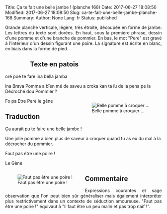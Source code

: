 Title: Ça te fait une belle jambe ! (planche 168)
Date: 2017-06-27 18:08:50
Modified: 2017-06-27 18:08:50
Slug: ca-te-fait-une-belle-jambe-planche-168
Summary: 
Author: None
Lang: fr
Status: published

<p style="text-align:justify;">Grande planche verticale, légère, très étroite, découpée en forme de jambe. Les lettres du texte sont dorées. En haut, sous la première phrase, dessin d'une pomme et d'une branche de pommier. En bas, le mot "Perè" est gravé à l'intérieur d'un dessin figurant une poire. La signature est écrite en blanc, en biais dans la forme de pied.</p>

<figure class="image-block" style="float: left;">
  <img alt="" src="{static}/images/planche_168.png">
  <figcaption style="max-width: 131px"></figcaption>
</figure>

## Texte en patois
oré poé te fare ina bella jamba

ina Brava Pomma a bïen mé de saveu a croka kan ta ïu de la pena pe la Décroché dou Pommier ?

<figure class="image-block" style="float: right;">
  <img alt="Belle pomme à croquer ..." src="{static}/images/planche_168_dessin_haut-2.png">
  <figcaption style="max-width: 285px">Belle pomme à croquer ...</figcaption>
</figure>

Fo pa Etre Perè   			 le  gène

## Traduction
Ça aurait pu te faire une belle jambe !

Une jolie pomme a bien plus de saveur à croquer quand tu as eu du mal à la décrocher du pommier.

Faut pas être une poire !


Le Gène

<figure class="image-block" style="float: left;">
  <img alt="Faut pas être une poire !" src="{static}/images/planche_168_dessin_bas.png">
  <figcaption style="max-width: 176px">Faut pas être une poire !</figcaption>
</figure>


## Commentaire
<p style="text-align:justify;">Expressions courantes et sage observation que l'on peut bien sûr généraliser mais également interpréter plus restrictivement dans un contexte de séduction amoureuse.
"Faut pas être une poire !" équivaut à  "Il faut être un peu malin et pas trop naïf !".</p>

